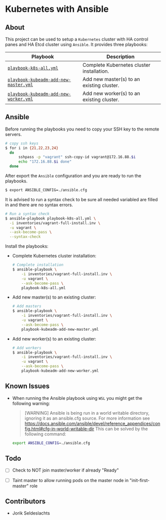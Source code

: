 # Kubernetes with Ansible


## About
This project can be used to setup a `Kubernetes` cluster with HA control panes and HA Etcd cluster using `Ansible`.
It provides three playbooks:

| Playbook | Description |
|---|---|
| [`playbook-k8s-all.yml`](./playbook-k8s-all.yml)                               | Complete Kubernetes cluster installation. |
| [`playbook-kubeadm-add-new-master.yml`](./playbook-kubeadm-add-new-master.yml) | Add new master(s) to an existing cluster. |
| [`playbook-kubeadm-add-new-worker.yml`](./playbook-kubeadm-add-new-worker.yml) | Add new worker(s) to an existing cluster. |


## Ansible
Before running the playbooks you need to copy your SSH key to the remote servers.
```sh
# copy ssh keys
$ for i in {21,22,23,24}
  do
      sshpass -p "vagrant" ssh-copy-id vagrant@172.16.88.$i
      echo "172.16.88.$i done"
  done
```
After export the `Ansible` configuration and you are ready to run the playbooks.
```sh
$ export ANSIBLE_CONFIG=./ansible.cfg
```
It is advised to run a syntax check to be sure all needed variabled are filled in and there are no syntax errors.
```sh
# Run a syntax check
$ ansible-playbook playbook-k8s-all.yml \
  -i inventories/vagrant-full-install.inv \
  -u vagrant \
  --ask-become-pass \
  --syntax-check
```

Install the playbooks:
- Complete Kubernetes cluster installation:
  ```sh
  # Complete installation
  $ ansible-playbook \
      -i inventories/vagrant-full-install.inv \
      -u vagrant \
      --ask-become-pass \
      playbook-k8s-all.yml
  ```
- Add new master(s) to an existing cluster:
  ```sh
  # Add masters
  $ ansible-playbook \
      -i inventories/vagrant-full-install.inv \
      -u vagrant \
      --ask-become-pass \
      playbook-kubeadm-add-new-master.yml
  ```
- Add new worker(s) to an existing cluster:
  ```sh
  # Add workers
  $ ansible-playbook \
      -i inventories/vagrant-full-install.inv \
      -u vagrant \
      --ask-become-pass \
      playbook-kubeadm-add-new-worker.yml
  ```



## Known Issues
- When running the Ansible playbook using `WSL` you might get the following warning:
  > [WARNING] Ansible is being run in a world writable directory, ignoring it as an ansible.cfg source. For more information see https://docs.ansible.com/ansible/devel/reference_appendices/config.html#cfg-in-world-writable-dir
  This can be solved by the following command:
  ```sh
  export ANSIBLE_CONFIG=./ansible.cfg
  ```


## Todo
- [ ] Check to NOT join master/worker if already "Ready"
- [ ] Taint master to allow running pods on the master node in "init-first-master" role


## Contributors
- Jorik Seldeslachts